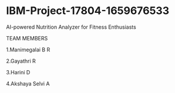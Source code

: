 # IBM-Project-17804-1659676533
AI-powered Nutrition Analyzer for Fitness Enthusiasts

TEAM MEMBERS

1.Manimegalai B R

2.Gayathri R

3.Harini D

4.Akshaya Selvi A
